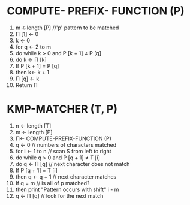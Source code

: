 # COMPUTE- PREFIX- FUNCTION (P)
 1. m ←length [P]		//'p' pattern to be matched
 2. Π [1] ← 0
 3. k ← 0
 4. for q ← 2 to m
 5. do while k > 0 and P [k + 1] ≠ P [q]
 6. do k ← Π [k]
 7. If P [k + 1] = P [q]
 8. then k← k + 1
 9. Π [q] ← k
 10. Return Π


# KMP-MATCHER (T, P)
 1. n ← length [T]
 2. m ← length [P]
 3. Π← COMPUTE-PREFIX-FUNCTION (P)
 4. q ← 0		// numbers of characters matched
 5. for i ← 1 to n	// scan S from left to right 
 6. do while q > 0 and P [q + 1] ≠ T [i]
 7. do q ← Π [q]		// next character does not match
 8. If P [q + 1] = T [i]
 9. then q ← q + 1		// next character matches
 10. If q = m			           // is all of p matched?
 11. then print "Pattern occurs with shift" i - m
 12. q ← Π [q]				// look for the next match
